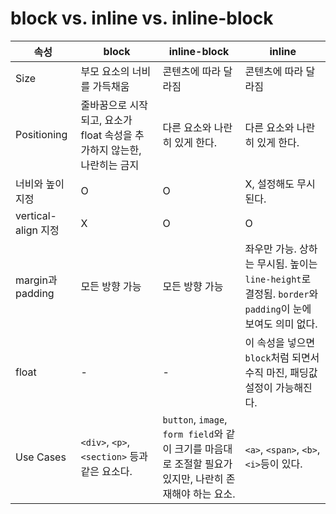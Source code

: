 # block vs. inline vs. inline-block

| 속성                | block                                                                   | inline-block                                                                                            | inline                                                                                                   |
| ------------------- | ----------------------------------------------------------------------- | ------------------------------------------------------------------------------------------------------- | -------------------------------------------------------------------------------------------------------- |
| Size                | 부모 요소의 너비를 가득채움                                             | 콘텐츠에 따라 달라짐                                                                                    | 콘텐츠에 따라 달라짐                                                                                     |
| Positioning         | 줄바꿈으로 시작되고, 요소가 float 속성을 추가하지 않는한, 나란히는 금지 | 다른 요소와 나란히 있게 한다.                                                                           | 다른 요소와 나란히 있게 한다.                                                                            |
| 너비와 높이 지정    | O                                                                       | O                                                                                                       | X, 설정해도 무시된다.                                                                                    |
| vertical-align 지정 | X                                                                       | O                                                                                                       | O                                                                                                        |
| margin과 padding    | 모든 방향 가능                                                          | 모든 방향 가능                                                                                          | 좌우만 가능. 상하는 무시됨. 높이는 `line-height`로 결정됨. `border`와 `padding`이 눈에 보여도 의미 없다. |
| float               | -                                                                       | -                                                                                                       | 이 속성을 넣으면 `block`처럼 되면서 수직 마진, 패딩값 설정이 가능해진다.                                 |
| Use Cases           | `<div>`, `<p>`, `<section>` 등과 같은 요소다.                           | `button`, `image`, `form field`와 같이 크기를 마음대로 조절할 필요가 있지만, 나란히 존재해야 하는 요소. | `<a>`, `<span>`, `<b>`, `<i>`등이 있다.                                                                  |
